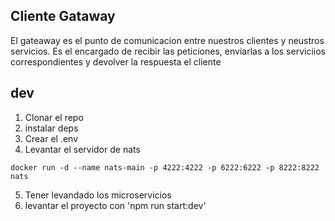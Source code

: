 ## Cliente Gataway

El gateaway es el punto de comunicacion entre nuestros clientes y neustros servicios.
Es el encargado de recibir las peticiones, enviarlas a los serviciios correspondientes y devolver la respuesta el cliente

## dev

1. Clonar el repo
2. instalar deps
3. Crear el .env
4. Levantar el servidor de nats

```
docker run -d --name nats-main -p 4222:4222 -p 6222:6222 -p 8222:8222 nats

```

5. Tener levandado los microservicios
6. levantar el proyecto con 'npm run start:dev'

